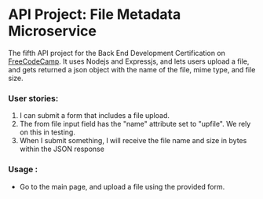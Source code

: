 
# API Project: File Metadata Microservice

The fifth API project for the Back End Development Certification on [FreeCodeCamp](https://freecodecamp.com). It uses Nodejs and Expressjs, and lets users upload a file, and gets returned a json object with the name of the file, mime type, and file size.

###    User stories:
1. I can submit a form that includes a file upload.
2. The from file input field  has the "name" attribute set to "upfile". We rely on this in testing.
3. When I submit something, I will receive the file name and size in bytes within the JSON response

### Usage :
* Go to the main page, and upload a file using the provided form.
